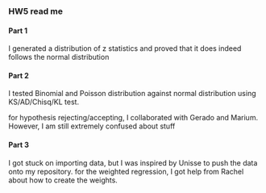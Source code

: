 ### HW5 read me

#### Part 1
I generated a distribution of z statistics and proved that it does indeed follows the normal distribution

#### Part 2
I tested Binomial and Poisson distribution against normal distribution using KS/AD/Chisq/KL test.

for hypothesis rejecting/accepting, I collaborated with Gerado and Marium. However, I am still extremely confused about stuff

#### Part 3
I got stuck on importing data, but I was inspired by Unisse to push the data onto my repository.
for the weighted regression, I got help from Rachel about how to create the weights. 
